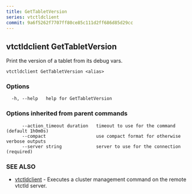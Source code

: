 ```yaml
---
title: GetTabletVersion
series: vtctldclient
commit: 9a6f5262f7707ff80ce85c111d2ff686d85d29cc
---
```

## vtctldclient GetTabletVersion

Print the version of a tablet from its debug vars.

```
vtctldclient GetTabletVersion <alias>
```

### Options

```
  -h, --help   help for GetTabletVersion
```

### Options inherited from parent commands

```
      --action_timeout duration   timeout to use for the command (default 1h0m0s)
      --compact                   use compact format for otherwise verbose outputs
      --server string             server to use for the connection (required)
```

### SEE ALSO

* [vtctldclient](../)	 - Executes a cluster management command on the remote vtctld server.

